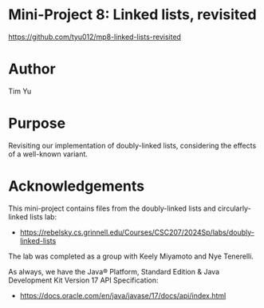 # Mini-Project 8: Linked lists, revisited

https://github.com/tyu012/mp8-linked-lists-revisited

# Author

Tim Yu

# Purpose

Revisiting our implementation of doubly-linked lists, considering the effects of
a well-known variant.

# Acknowledgements

This mini-project contains files from the doubly-linked lists and circularly-linked
lists lab:
* https://rebelsky.cs.grinnell.edu/Courses/CSC207/2024Sp/labs/doubly-linked-lists

The lab was completed as a group with Keely Miyamoto and Nye Tenerelli.

As always, we have the Java® Platform, Standard Edition & Java Development Kit
Version 17 API Specification:
* https://docs.oracle.com/en/java/javase/17/docs/api/index.html